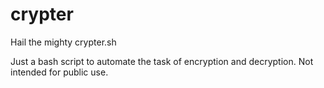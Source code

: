 # crypter
Hail the mighty crypter.sh

Just a bash script to automate the task of encryption and decryption. 
Not intended for public use.
